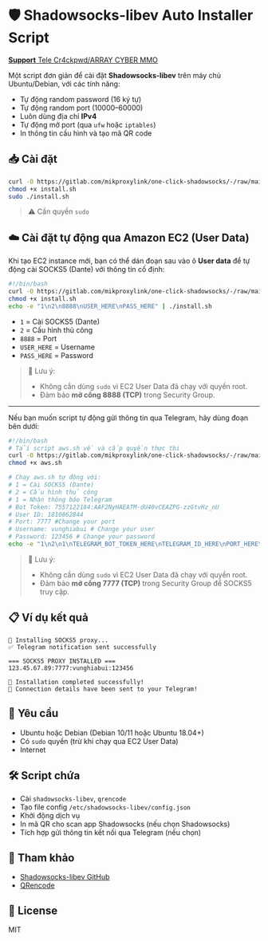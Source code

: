 # 🛡️ Shadowsocks-libev Auto Installer Script
[**Support** Tele Cr4ckpwd/ARRAY CYBER MMO](https://t.me/cr4ckpwd)

Một script đơn giản để cài đặt **Shadowsocks-libev** trên máy chủ Ubuntu/Debian, với các tính năng:
- Tự động random password (16 ký tự)
- Tự động random port (10000–60000)
- Luôn dùng địa chỉ **IPv4**
- Tự động mở port (qua `ufw` hoặc `iptables`)
- In thông tin cấu hình và tạo mã QR code

## 📥 Cài đặt

```bash
curl -O https://gitlab.com/mikproxylink/one-click-shadowsocks/-/raw/main/install.sh
chmod +x install.sh
sudo ./install.sh
```

> ⚠️ Cần quyền `sudo`

## ☁️ Cài đặt tự động qua Amazon EC2 (User Data)

Khi tạo EC2 instance mới, bạn có thể dán đoạn sau vào ô **User data** để tự động cài SOCKS5 (Dante) với thông tin cố định:

```bash
#!/bin/bash
curl -O https://gitlab.com/mikproxylink/one-click-shadowsocks/-/raw/main/install.sh
chmod +x install.sh
echo -e "1\n2\n8888\nUSER_HERE\nPASS_HERE" | ./install.sh
```

- `1` = Cài SOCKS5 (Dante)  
- `2` = Cấu hình thủ công  
- `8888` = Port  
- `USER_HERE` = Username  
- `PASS_HERE` = Password  

> 📌 Lưu ý:
> - Không cần dùng `sudo` vì EC2 User Data đã chạy với quyền root.  
> - Đảm bảo **mở cổng 8888 (TCP)** trong Security Group.

---

Nếu bạn muốn script tự động gửi thông tin qua Telegram, hãy dùng đoạn bên dưới:

```bash
#!/bin/bash
# Tải script aws.sh về và cấp quyền thực thi
curl -O https://gitlab.com/mikproxylink/one-click-shadowsocks/-/raw/main/aws.sh
chmod +x aws.sh

# Chạy aws.sh tự động với:
# 1 = Cài SOCKS5 (Dante)
# 2 = Cấu hình thủ công
# 1 = Nhận thông báo Telegram
# Bot Token: 7557122184:AAF2NyHAEATM-dU40vCEAZPG-zzGtvHz_nU
# User ID: 1810862844
# Port: 7777 #Change your port
# Username: vunghiabui # Change your user
# Password: 123456 # Change your password
echo -e "1\n2\n1\nTELEGRAM_BOT_TOKEN_HERE\nTELEGRAM_ID_HERE\nPORT_HERE\nUSER_HERE\nPASS_HERE\n" | bash aws.sh
```

> 📌 Lưu ý:
> - Không cần dùng `sudo` vì EC2 User Data đã chạy với quyền root.  
> - Đảm bảo **mở cổng 7777 (TCP)** trong Security Group để SOCKS5 truy cập.

## 📋 Ví dụ kết quả

```text
🔧 Installing SOCKS5 proxy...
✅ Telegram notification sent successfully

=== SOCKS5 PROXY INSTALLED ===
123.45.67.89:7777:vunghiabui:123456

🎉 Installation completed successfully!
📱 Connection details have been sent to your Telegram!
```

## 🧱 Yêu cầu

- Ubuntu hoặc Debian (Debian 10/11 hoặc Ubuntu 18.04+)
- Có `sudo` quyền (trừ khi chạy qua EC2 User Data)
- Internet

## 🛠 Script chứa

- Cài `shadowsocks-libev`, `qrencode`
- Tạo file config `/etc/shadowsocks-libev/config.json`
- Khởi động dịch vụ
- In mã QR cho scan app Shadowsocks (nếu chọn Shadowsocks)
- Tích hợp gửi thông tin kết nối qua Telegram (nếu chọn)

## 🧰 Tham khảo

- [Shadowsocks-libev GitHub](https://github.com/shadowsocks/shadowsocks-libev)
- [QRencode](https://fukuchi.org/works/qrencode/)

## 📄 License

MIT
